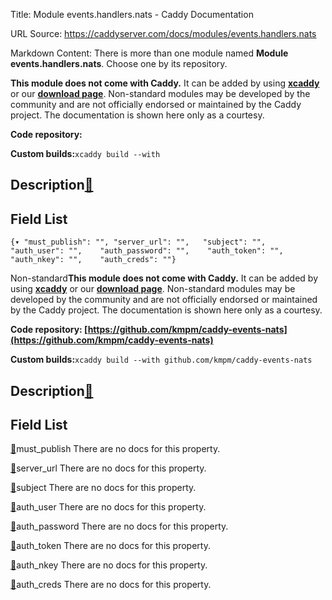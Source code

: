 Title: Module events.handlers.nats - Caddy Documentation

URL Source: https://caddyserver.com/docs/modules/events.handlers.nats

Markdown Content:
There is more than one module named **Module events.handlers.nats**. Choose one by its repository.

**This module does not come with Caddy.** It can be added by using **[xcaddy](https://caddyserver.com/docs/build#xcaddy)** or our **[download page](https://caddyserver.com/download)**. Non-standard modules may be developed by the community and are not officially endorsed or maintained by the Caddy project. The documentation is shown here only as a courtesy.

**Code repository:**

**Custom builds:**`xcaddy build --with`

Description[🔗](https://caddyserver.com/docs/modules/events.handlers.nats#docs "Direct link")
---------------------------------------------------------------------------------------------

Field List
----------

`{▾	"must_publish": "",	"server_url": "",	"subject": "",	"auth_user": "",	"auth_password": "",	"auth_token": "",	"auth_nkey": "",	"auth_creds": ""}`

Non-standard**This module does not come with Caddy.** It can be added by using **[xcaddy](https://caddyserver.com/docs/build#xcaddy)** or our **[download page](https://caddyserver.com/download)**. Non-standard modules may be developed by the community and are not officially endorsed or maintained by the Caddy project. The documentation is shown here only as a courtesy.

**Code repository: [https://github.com/kmpm/caddy-events-nats](https://github.com/kmpm/caddy-events-nats)**

**Custom builds:**`xcaddy build --with github.com/kmpm/caddy-events-nats`

Description[🔗](https://caddyserver.com/docs/modules/events.handlers.nats#docs "Direct link")
---------------------------------------------------------------------------------------------

Field List
----------

[🔗](https://caddyserver.com/docs/modules/events.handlers.nats#must_publish)must_publish
There are no docs for this property.

[🔗](https://caddyserver.com/docs/modules/events.handlers.nats#server_url)server_url
There are no docs for this property.

[🔗](https://caddyserver.com/docs/modules/events.handlers.nats#subject)subject
There are no docs for this property.

[🔗](https://caddyserver.com/docs/modules/events.handlers.nats#auth_user)auth_user
There are no docs for this property.

[🔗](https://caddyserver.com/docs/modules/events.handlers.nats#auth_password)auth_password
There are no docs for this property.

[🔗](https://caddyserver.com/docs/modules/events.handlers.nats#auth_token)auth_token
There are no docs for this property.

[🔗](https://caddyserver.com/docs/modules/events.handlers.nats#auth_nkey)auth_nkey
There are no docs for this property.

[🔗](https://caddyserver.com/docs/modules/events.handlers.nats#auth_creds)auth_creds
There are no docs for this property.
